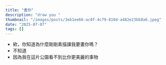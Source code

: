 ```yaml
---
title: "畫你"
description: "draw you "
thumbnail: "/images/posts/3eb1ee66-ac0f-4c79-810d-a482e23bb8a6.jpeg"
date: "2025-07-07"
tags: []
---
```

- 欸，你知道為什麼剛剛素描課我要畫你嗎？
- 不知道
- 因為我在這片公園看不到比你更美麗的事物
